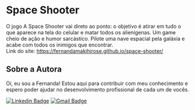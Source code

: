 # Space Shooter
O jogo A Space Shooter vai direto ao ponto: o objetivo é atirar em tudo o que aparece na tela do celular e matar todos os alienígenas. Um game cheio de ação e humor sarcástico. Pilote uma nave espacial pela galáxia e acabe com todos os inimigos que encontrar. <br>
Link do site: https://fernandamakihirose.github.io/space-shooter/ 

## Sobre a Autora
Oi, eu sou a Fernanda! Estou aqui para contribuir com meu conhecimento e espero poder ajudar no desenvolvimento profissional de cada um de vocês.

[![Linkedin Badge](https://img.shields.io/badge/-Fernanda_Maki_Hirose-blue?style=flat-square&logo=Linkedin&logoColor=white&link=https://www.linkedin.com/in/fernanda-maki-hirose-801117208/)](https://www.linkedin.com/in/fernanda-maki-hirose-801117208/)  [![Gmail Badge](https://img.shields.io/badge/-femahi2020@gmail.com-c14438?style=flat-square&logo=Gmail&logoColor=white&link=mailto:femahi2020@gmail.com)](mailto:femahi2020@gmail.com)
